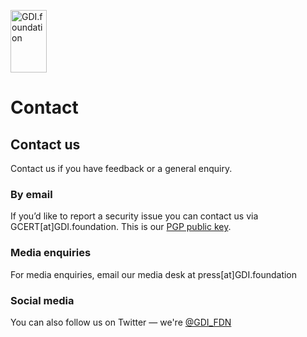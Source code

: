 
<a href="/"><img src="https://gdi.foundation/img/logo.png" alt="GDI.foundation" width="58" height="100" border="0" /></a>

# Contact
## Contact us
Contact us if you have feedback or a general enquiry.

### By email
If you’d like to report a security issue you can contact us via GCERT[at]GDI.foundation.
This is our [PGP public key](https://keybase.io/GDI_FDN/key.asc).

### Media enquiries
For media enquiries, email our media desk at press[at]GDI.foundation

### Social media
You can also follow us on Twitter — we're [@GDI_FDN](https://twitter.com/GDI_FDN)
